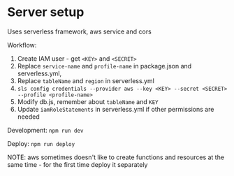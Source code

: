 # Server setup

Uses serverless framework, aws service and cors

Workflow:

1. Create IAM user - get `<KEY>` and `<SECRET>`
2. Replace `service-name` and `profile-name` in package.json and serverless.yml,
3. Replace `tableName` and `region` in serverless.yml
4. `sls config credentials --provider aws --key <KEY> --secret <SECRET> --profile <profile-name>`
5. Modify db.js, remember about `tableName` and `KEY`
6. Update `iamRoleStatements` in serverless.yml if other permissions are needed

Development:
`npm run dev`

Deploy:
`npm run deploy`

NOTE: aws sometimes doesn't like to create functions and resources at the same time - for the first time deploy it separately
